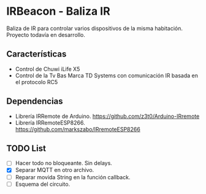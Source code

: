 ﻿# IRBeacon - Baliza IR

Baliza de IR para controlar varios dispositivos de la misma habitación.
Proyecto todavía en desarrollo.

## Características
- Control de Chuwi iLife X5
- Control de la Tv Bas Marca TD Systems con comunicación IR basada en el protocolo RC5

## Dependencias
- Librería IRRemote de Arduino. https://github.com/z3t0/Arduino-IRremote
- Librería IRRemoteESP8266. https://github.com/markszabo/IRremoteESP8266

## TODO List
- [ ] Hacer todo no bloqueante. Sin delays.
- [x] Separar MQTT en otro archivo.
- [ ] Reparar movida String en la función callback.
- [ ] Esquema del circuito.

